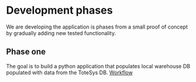 # Development phases

We are developing the application is phases from a small proof of concept by gradually adding new tested functionality.

## Phase one
The goal is to build a python application that populates local warehouse DB populated with data from the ToteSys DB.
[Workflow](phase%201/workflow.md)
